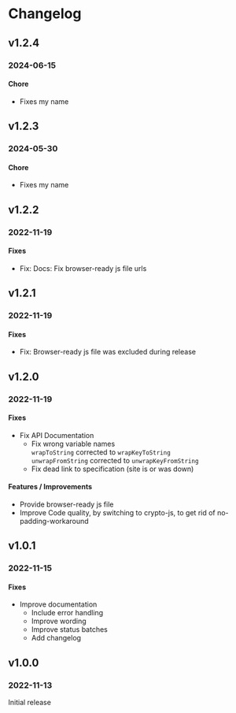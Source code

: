 # Changelog

## v1.2.4
### 2024-06-15

#### Chore
* Fixes my name

## v1.2.3
### 2024-05-30

#### Chore
* Fixes my name

## v1.2.2
### 2022-11-19

#### Fixes
* Fix: Docs: Fix browser-ready js file urls

## v1.2.1
### 2022-11-19

#### Fixes
* Fix: Browser-ready js file was excluded during release

## v1.2.0
### 2022-11-19

#### Fixes
* Fix API Documentation
  * Fix wrong variable names \
    `wrapToString` corrected to `wrapKeyToString` \
    `unwrapFromString` corrected to `unwrapKeyFromString`
  * Fix dead link to specification (site is or was down)

#### Features / Improvements
* Provide browser-ready js file
* Improve Code quality, by switching to crypto-js, to get rid of no-padding-workaround

## v1.0.1
### 2022-11-15

#### Fixes
* Improve documentation
  * Include error handling
  * Improve wording
  * Improve status batches
  * Add changelog

## v1.0.0
### 2022-11-13

Initial release
